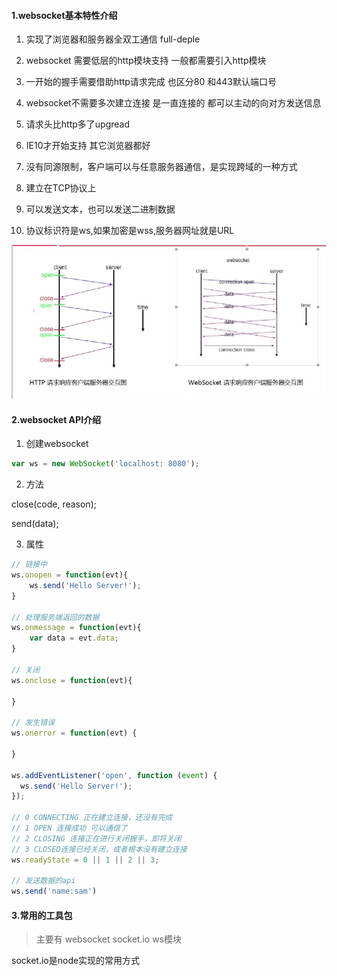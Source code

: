 #### 1.websocket基本特性介绍

1. 实现了浏览器和服务器全双工通信 full-deple 

2. websocket 需要低层的http模块支持 一般都需要引入http模块

3. 一开始的握手需要借助http请求完成 也区分80 和443默认端口号

4. websocket不需要多次建立连接 是一直连接的 都可以主动的向对方发送信息

5. 请求头比http多了upgread

6. IE10才开始支持 其它浏览器都好

7. 没有同源限制，客户端可以与任意服务器通信，是实现跨域的一种方式

8. 建立在TCP协议上

9. 可以发送文本，也可以发送二进制数据

10. 协议标识符是ws,如果加密是wss,服务器网址就是URL

![websocket](./Image/websocket.png)


#### 2.websocket API介绍

1. 创建websocket

```javascript
var ws = new WebSocket('localhost: 8080');
```

2. 方法

close(code, reason);

send(data);

3. 属性

```javascript
// 链接中
ws.onopen = function(evt){
    ws.send('Hello Server!');
}

// 处理服务端返回的数据
ws.onmessage = function(evt){
    var data = evt.data;
}

// 关闭
ws.onclose = function(evt){
    
}

// 发生错误
ws.onerror = function(evt) {
    
}

ws.addEventListener('open', function (event) {
  ws.send('Hello Server!');
});

// 0 CONNECTING 正在建立连接，还没有完成
// 1 OPEN 连接成功 可以通信了
// 2 CLOSING 连接正在进行关闭握手，即将关闭 
// 3 CLOSED连接已经关闭，或者根本没有建立连接
ws.readyState = 0 || 1 || 2 || 3;

// 发送数据的api
ws.send('name:sam')

```

#### 3.常用的工具包 

> 主要有 websocket socket.io ws模块

socket.io是node实现的常用方式

